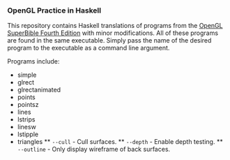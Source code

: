 ### OpenGL Practice in Haskell

This repository contains Haskell translations of programs from the
[OpenGL SuperBible Fourth Edition](http://www.openglsuperbible.com/) with minor
modifications. All of these programs are found in the same executable. Simply
pass the name of the desired program to the executable as a command line
argument.

Programs include:
 * simple
 * glrect
 * glrectanimated
 * points
 * pointsz
 * lines
 * lstrips
 * linesw
 * lstipple
 * triangles
 ** `--cull` - Cull surfaces.
 ** `--depth` - Enable depth testing.
 ** `--outline` - Only display wireframe of back surfaces.
